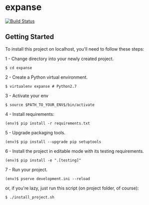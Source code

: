 # expanse
[![Build Status](https://travis-ci.com/eltonvs/expanse.svg?token=f1nxqqLHu6zFfuGYdqAM&branch=master)](https://travis-ci.com/eltonvs/expanse)

## Getting Started

To install this project on localhost, you'll need to follow these steps:

1 - Change directory into your newly created project.
```Shell
$ cd expanse
```

2 - Create a Python virtual environment.
```Shell
$ virtualenv expanse # Python2.7
```

3 - Activate your env
```Shell
$ source $PATH_TO_YOUR_ENV$/bin/activate
```

4 - Install requirements:
```Shell
(env)$ pip install -r requirements.txt
```

5 - Upgrade packaging tools.
```Shell
(env)$ pip install --upgrade pip setuptools
```

6 - Install the project in editable mode with its testing requirements.
```Shell
(env)$ pip install -e ".[testing]"
```

7 - Run your project.
```Shell
(env)$ pserve development.ini --reload
```

or, if you're lazy, just run this script (on project folder, of course):
```Shell
$ ./install_project.sh
```
